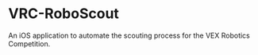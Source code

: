 # VRC-RoboScout
An iOS application to automate the scouting process for the VEX Robotics Competition.
